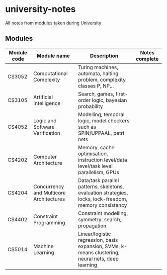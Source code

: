 # university-notes
All notes from modules taken during University

## Modules
| Module code | Module name | Description | Notes complete |
|-------------|-------------|-------------|----------------|
| CS3052      | Computational Complexity| Turing machines, automata, halting problem, complexity classes P, NP... | |
| CS3105      | Artificial Intelligence | Search, games, first-order logic, bayesian probability | |
| CS4052      | Logic and Software Verification | Modelling, temporal logic, model checkers such as SPIN/UPPAAL, petri nets| |
| CS4202      | Computer Architecture | Memory, cache optimisation, instruction level/data level/task level parallelism, GPUs | |
| CS4204      | Concurrency and Multicore Architectures| Data/task parallel patterns, skeletons, evaluation strategies, locks, lock-freedom, memory consistency | |
| CS4402      | Constraint Programming| Constraint modelling, symmetry, search, propagation | |
| CS5014      | Machine Learning | Linear/logistic regression, basis expansion, SVMs, k-means clustering, neural nets, deep learning | |
